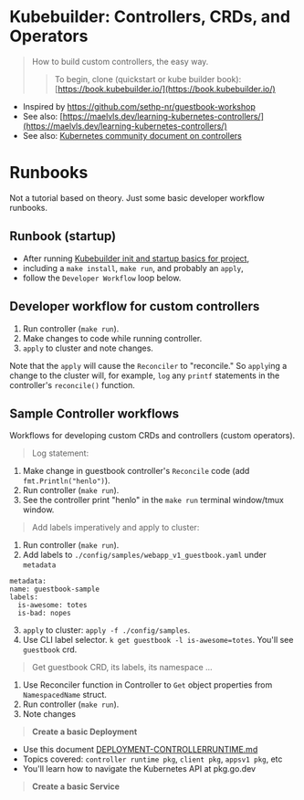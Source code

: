 # Kubebuilder: Controllers, CRDs, and Operators

> How to build custom controllers, the easy way.
>> To begin, clone (quickstart or kube builder book): [https://book.kubebuilder.io/](https://book.kubebuilder.io/)

- Inspired by https://github.com/sethp-nr/guestbook-workshop
- See also: [https://maelvls.dev/learning-kubernetes-controllers/](https://maelvls.dev/learning-kubernetes-controllers/)
- See also: [Kubernetes community document on controllers](https://github.com/kubernetes/community/blob/712590c108bd4533b80e8f2753cadaa617d9bdf2/contributors/devel/sig-api-machinery/controllers.md)

# Runbooks
Not a tutorial based on theory. Just some basic developer workflow runbooks.
## Runbook (startup)
- After running [Kubebuilder init and startup basics for project](./INIT.md),
- including a `make install`, `make run`, and probably an `apply`,
- follow the `Developer Workflow` loop below.
## Developer workflow for custom controllers
1. Run controller (`make run`).
2. Make changes to code while running controller.
3. `apply` to cluster and note changes.

Note that the `apply` will cause the `Reconciler` to "reconcile." So `apply`ing a change to the cluster will, for example, `log` any `printf` statements in the controller's `reconcile()` function.

## Sample Controller workflows
Workflows for developing custom CRDs and controllers (custom operators).

> Log statement:
1. Make change in guestbook controller's `Reconcile` code (add `fmt.Println("henlo")`).
2. Run controller (`make run`).
3. See the controller print "henlo" in the `make run` terminal window/tmux window.

>  Add labels imperatively and apply to cluster:
1. Run controller (`make run`).
2. Add labels to `./config/samples/webapp_v1_guestbook.yaml` under `metadata`
  ```
  metadata:
  name: guestbook-sample
  labels:
    is-awesome: totes
    is-bad: nopes
  ```
3. `apply` to cluster: `apply -f ./config/samples`.
4. Use CLI label selector. `k get guestbook -l is-awesome=totes`. You'll see `guestbook` crd.

> Get guestbook CRD, its labels, its namespace ...
1. Use Reconciler function in Controller to `Get` object properties from `NamespacedName` struct.
2. Run controller (`make run`).
3. Note changes

> **Create a basic Deployment**
- Use this document [DEPLOYMENT-CONTROLLERRUNTIME.md](DEPLOYMENT-CONTROLLERRUNTIME.md)
- Topics covered: `controller runtime pkg`, `client pkg`, `appsv1 pkg`, etc
- You'll learn how to navigate the Kubernetes API at pkg.go.dev

> **Create a basic Service**